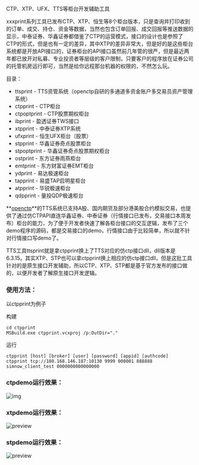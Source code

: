 CTP、XTP、UFX、TTS等柜台开发辅助工具

xxxprint系列工具已发布CTP、XTP、恒生等8个柜台版本，只是查询并打印收到的订单、成交、持仓、资金等数据，当然也包含订单回报、成交回报等推送数据的显示，中泰证券、华鑫证券都借鉴了CTP的运营模式，接口的设计也是参照了CTP的形式，但是也有一定的差异，其中XTP的差异非常大，但是好的是这些柜台系统都是开放API接口的，证券柜台的API接口虽然前几年管的很严，但是最近两年都已放开对私募、专业投资者等层级的客户限制，只要客户的程序放在证券公司的托管机房运行即可，当然是给你远程那台机器的权限的，不然怎么玩。

目录：
- ttsprint - TTS资管系统（openctp自研的多通道多资金账户多交易员资产管理系统）
- ctpprint - CTP柜台
- ctpoptprint - CTP股票期权柜台
- ibprint - 盈透证券TWS接口
- xtpprint - 中泰证券XTP系统
- ufxprint -  恒生UFX柜台（股票）
- stpprint - 华鑫证券奇点股票柜台
- stpoptprint - 华鑫证券奇点股票期权柜台
- ostprint - 东方证券雨燕柜台
- emtprint - 东方财富证券EMT柜台
- ydprint - 易达极速柜台
- tapprint - 易盛TAP启明星柜台
- atpprint - 华锐极速柜台
- qdpprint - 量投QDP极速柜台

**[openctp](http://www.openctp.cn)**的TTS系统已支持A股、国内期货及部分港美股合约模拟交易，也提供了通过仿CTPAPI直连华鑫证券、中泰证券（行情接口已发布，交易接口本周发布）柜台的能力，为了便于开发者快速了解各柜台接口的交互逻辑，发布了三个demo程序的源码，都是交易接口的demo，行情接口由于比较简单，所以就不针对行情接口写demo了。

TTS工具ttsprint就是拿ctpprint换上了TTS对应的仿ctp接口dll，dll版本是6.3.15。其实XTP、STP也可以拿ctpprint换上相应的仿ctp接口dll，但是这批工具针对的是原生接口开发辅助，所以CTP、XTP、STP都是基于官方发布的接口做的，以便开发者了解原生接口开发逻辑。

### 使用方法：

以ctpprint为例子

构建
```
cd ctpprint
MSBuild.exe ctpprint.vcxproj /p:OutDir="."
```

运行
```
ctpprint [host] [broker] [user] [password] [appid] [authcode]
ctpprint tcp://180.168.146.187:10130 9999 000001 888888 simnow_client_test 0000000000000000
```

### ctpdemo运行效果：

![img](https://pic1.zhimg.com/80/v2-56b9e17d7c94fffbb2c7c9aa77957f04_720w.jpg)

### xtpdemo运行效果：

![preview](https://pic2.zhimg.com/v2-fd47d5973ee93ecf91172238b4a5c555_r.jpg)

### stpdemo运行效果：

![preview](https://pic2.zhimg.com/v2-39dfa038c414e5a39312a16aaa9bf09d_r.jpg)


